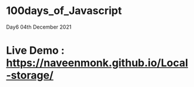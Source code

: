 # 100days_of_Javascript
Day6 04th December 2021
# Live Demo : https://naveenmonk.github.io/Local-storage/

